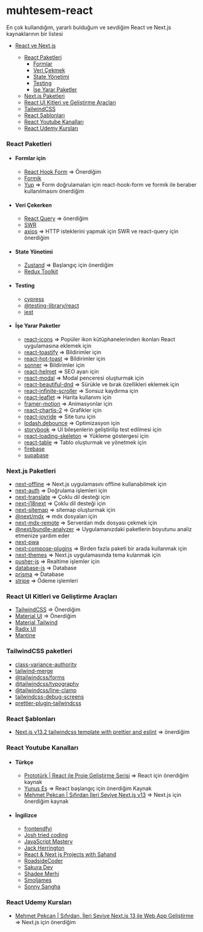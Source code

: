 # muhtesem-react

En çok kullandığım, yararlı bulduğum ve sevdiğim React ve Next.js kaynaklarının bir listesi

- [React ve Next.js](#react)

    - [React Paketleri](#react-paketleri)
        - [Formlar](#formlar-için)
        - [Veri Çekmek](#veri-çekerken)
        - [State Yönetimi](#state-yönetimi)
        - [Testing](#testing)
        - [İşe Yarar Paketler](#i̇şe-yarar-paketler)
    - [Next.js Paketleri](#nextjs-paketleri)
    - [React UI Kitleri ve Geliştirme Araçları](#react-ui-kitleri-ve-geliştirme-araçları)
    - [TailwindCSS](#tailwindcss-paketleri)
    - [React Şablonları](#react-şablonları)
    - [React Youtube Kanalları](#react-youtube-kanalları)
    - [React Udemy Kursları](#react-udemy-kursları)
### React Paketleri


- #### Formlar için
    - [React Hook Form](https://react-hook-form.com/) => Önerdiğim
    - [Formik](https://formik.org/)
    - [Yup](https://github.com/jquense/yup) => Form doğrulamaları için react-hook-form ve formik ile beraber kullanılmasını önerdiğim


- #### Veri Çekerken
    - [React Query](https://tanstack.com/query/v3/) => önerdiğim
    - [SWR](https://swr.vercel.app/)
    - [axios]() => HTTP isteklerini yapmak için SWR ve react-query için önerdiğim


- #### State Yönetimi
    - [Zustand](https://github.com/pmndrs/zustand) => Başlangıç için önerdiğim
    - [Redux Toolkit](https://redux-toolkit.js.org/)


- #### Testing
    - [cypress](https://docs.cypress.io/guides/overview/why-cypress)
    - [@testing-library/react](https://testing-library.com/docs/react-testing-library/intro/)
    - [jest](https://jestjs.io/)


- #### İşe Yarar Paketler
   - [react-icons](https://react-icons.github.io/react-icons/) => Popüler ikon kütüphanelerinden ikonları React uygulamasına eklemek için
   - [react-toastify](https://www.npmjs.com/package/react-toastify) => Bildirimler için
   - [react-hot-toast](https://react-hot-toast.com/) => Bildirimler için
   - [sonner](https://github.com/emilkowalski/sonner) => Bildirimler için
   - [react-helmet](https://www.npmjs.com/package/react-helmet) => SEO ayarı için
   - [react-modal](https://www.npmjs.com/package/react-modal) => Modal penceresi oluşturmak için
   - [react-beautiful-dnd](https://github.com/atlassian/react-beautiful-dnd) => Sürükle ve bırak özellikleri eklemek için
   - [react-infinite-scroller](https://www.npmjs.com/package/react-infinite-scroller) => Sonsuz kaydırma için
   - [react-leaflet](https://react-leaflet.js.org/) => Harita kullanımı için
   - [framer-motion](https://www.framer.com/motion/) => Animasyonlar için
   - [react-chartjs-2](https://react-chartjs-2.js.org/) => Grafikler için
   - [react-joyride](https://react-joyride.com/) => Site turu için
   - [lodash.debounce](https://www.npmjs.com/package/lodash.debounce) => Optimizasyon için
   - [storybook](https://storybook.js.org/docs/react/writing-docs/docs-page) => UI bileşenlerin geliştirilip test edilmesi için
   - [react-loading-skeleton](https://www.npmjs.com/package/react-loading-skeleton) => Yükleme göstergesi için
   - [react-table](https://react-table-v7.tanstack.com/) => Tablo oluşturmak ve yönetmek için
   - [firebase](https://firebase.google.com/docs/web/setup?hl=tr)
   - [supabase](https://supabase.com/docs)
### Next.js Paketleri
- [next-offline](https://www.npmjs.com/package/next-offline) => Next.js uygulamasını offline kullanabilmek için
- [next-auth](https://next-auth.js.org/) => Doğrulama işlemleri için
- [next-translate](https://github.com/aralroca/next-translate) => Çoklu dil desteği için
- [next-i18next](https://github.com/i18next/next-i18next) => Çoklu dil desteği için
- [next-sitemap](https://www.npmjs.com/package/next-sitemap) => sitemap oluşturmak için
- [@next/mdx](https://nextjs.org/docs/advanced-features/using-mdx) => mdx dosyaları için
- [next-mdx-remote](https://github.com/hashicorp/next-mdx-remote#react-server-components-rsc--nextjs-app-directory-support) => Serverdan mdx dosyası çekmek için
- [@next/bundle-analyzer](https://www.npmjs.com/package/@next/bundle-analyzer) => Uygulamanızdaki paketlerin boyutunu analiz etmenize yardım eder
- [next-pwa](https://www.npmjs.com/package/next-pwa)
- [next-compose-plugins](https://www.npmjs.com/package/next-compose-plugins) => Birden fazla paketi bir arada kullanmak için
- [next-themes](next-themes) => Next.js uygulamasında tema kulanmak için
- [pusher-js](https://pusher.com/) => Realtime işlemler için
- [database-js](https://www.npmjs.com/package/database-js) => Database
- [prisma](https://www.prisma.io/) => Database
- [stripe](https://www.npmjs.com/package/stripe) => Ödeme işlemleri

### React UI Kitleri ve Geliştirme Araçları
- [TailwindCSS](https://tailwindcss.com/) => Önerdiğim
- [Material UI](https://mui.com/) => Önerdiğim
- [Material Tailwind](https://www.material-tailwind.com/)
- [Radix UI](https://www.radix-ui.com/)
- [Mantine](https://mantine.dev/)


### TailwindCSS paketleri
- [class-variance-authority](https://cva.style/docs)
- [tailwind-merge](https://www.npmjs.com/package/tailwind-merge)
- [@tailwindcss/forms](https://github.com/tailwindlabs/tailwindcss-forms)
- [@tailwindcss/typography](https://tailwindcss.com/docs/typography-plugin)
- [@tailwindcss/line-clamp](https://www.npmjs.com/package/@tailwindcss/line-clamp)
- [tailwindcss-debug-screens](https://www.npmjs.com/package/tailwindcss-debug-screens)
- [prettier-plugin-tailwindcss](https://github.com/tailwindlabs/prettier-plugin-tailwindcss)


### React Şablonları
- [Next.js v13.2 tailwindcss template with prettier and eslint](https://github.com/dukeofsoftware/next-project-starter) => önerdiğim


### React Youtube Kanalları
- #### Türkçe
    - [Prototürk | React ile Proje Geliştirme Serisi](https://www.youtube.com/watch?v=slVS7QNsSk8&list=PLfAfrKyDRWrGXWpnJdyC4yXIW6v-PcFu-) => React için önerdiğim  kaynak
    - [Yunus Eş](https://www.youtube.com/@YunusEs) => React başlangıç için önerdiğim  Kaynak
    - [Mehmet Pekcan | Sıfırdan İleri Seviye Next.js v13](https://www.youtube.com/watch?v=QLFahNliOW0&list=PLf3cxVeAm439RsaHrGACExl3o060pM7W2)  => Next.js için önerdiğim  kaynak
- #### İngilizce
    - [frontendfyi](https://www.youtube.com/@frontendfyi)
    - [Josh tried coding](https://www.youtube.com/@joshtriedcoding)
    - [JavaScript Mastery](https://www.youtube.com/@javascriptmastery)
    - [Jack Herrington](https://www.youtube.com/@jherr)
    - [React & Next js Projects with Sahand](https://www.youtube.com/@reactproject)
    - [RoadsideCoder](https://www.youtube.com/@RoadsideCoder/videos)
    - [Sakura Dev](https://www.youtube.com/@SakuraDev)
    - [Shadee Merhi](https://www.youtube.com/@shadmerhi)
    - [Smoljames](https://www.youtube.com/@Smoljames)
    - [Sonny Sangha](https://www.youtube.com/@SonnySangha)

### React Udemy Kursları
- [Mehmet Pekcan | Sıfırdan, İleri Seviye Next.js 13 ile Web App Geliştirme
 ](https://www.udemy.com/course/sifirdan-ileri-seviye-nextjs-13-ile-web-app-gelistirme/) => Next.js için önerdiğim
